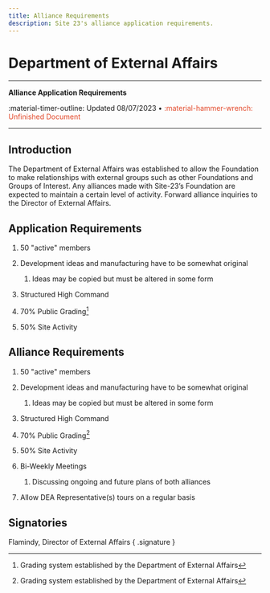 ```yaml
---
title: Alliance Requirements
description: Site 23's alliance application requirements.
---
```


<div class="centered-text" markdown>

# Department of External Affairs
----
**Alliance Application Requirements**

:material-timer-outline: Updated 08/07/2023 <!--• <span style="color:rgb(116, 247, 147)">:octicons-unlock-16: Public Release</span> -->• <span style="color:rgb(227, 72, 41)">:material-hammer-wrench: Unfinished Document</span>

----

</div>

## Introduction

The Department of External Affairs was established to allow the Foundation to make relationships with external groups such as other Foundations and Groups of Interest. Any alliances made with Site-23’s Foundation are expected to maintain a certain level of activity. Forward alliance inquiries to the Director of External Affairs.

## Application Requirements

1. 50 "active" members

2. Development ideas and manufacturing have to be somewhat original
    1. Ideas may be copied but must be altered in some form

3. Structured High Command

4. 70% Public Grading[^1]

5. 50% Site Activity

## Alliance Requirements

1. 50 "active" members

2. Development ideas and manufacturing have to be somewhat original
    1. Ideas may be copied but must be altered in some form

3. Structured High Command

4. 70% Public Grading[^1]

5. 50% Site Activity

6. Bi-Weekly Meetings
    1. Discussing ongoing and future plans of both alliances

7. Allow DEA Representative(s) tours on a regular basis

[^1]: Grading system established by the Department of External Affairs

## Signatories

Flamindy, Director of External Affairs
{ .signature }